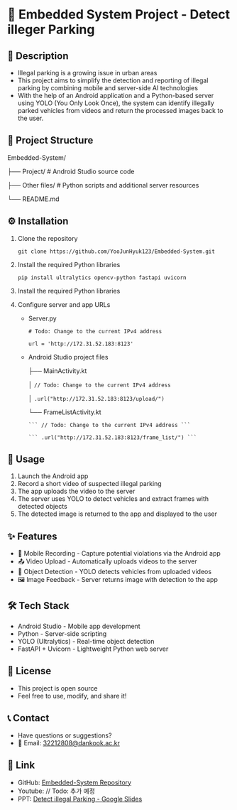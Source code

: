 # 🚗 Embedded System Project - Detect illeger Parking

## 📌 Description
- Illegal parking is a growing issue in urban areas
- This project aims to simplify the detection and reporting of illegal parking by combining mobile and server-side AI technologies
- With the help of an Android application and a Python-based server using YOLO (You Only Look Once), the system can identify illegally parked vehicles from videos and return the processed images back to the user.

## 📂 Project Structure
Embedded-System/

├── Project/              # Android Studio source code

├── Other files/          # Python scripts and additional server resources

└── README.md

## ⚙️ Installation
1. Clone the repository

   ```git clone https://github.com/YooJunHyuk123/Embedded-System.git```
3. Install the required Python libraries

   ```pip install ultralytics opencv-python fastapi uvicorn```
5. Install the required Python libraries
6. Configure server and app URLs
   - Server.py

     ``` # Todo: Change to the current IPv4 address ```

     ``` url = 'http://172.31.52.183:8123' ```
   - Android Studio project files

     ├── MainActivity.kt

     │   ``` // Todo: Change to the current IPv4 address ```

     │   ``` .url("http://172.31.52.183:8123/upload/") ```

     └── FrameListActivity.kt

         ``` // Todo: Change to the current IPv4 address ```

         ``` .url("http://172.31.52.183:8123/frame_list/") ```

## 🚀 Usage
1. Launch the Android app
2. Record a short video of suspected illegal parking
3. The app uploads the video to the server
4. The server uses YOLO to detect vehicles and extract frames with detected objects
5. The detected image is returned to the app and displayed to the user

## ✨ Features
- 📱 Mobile Recording - Capture potential violations via the Android app
- 📤 Video Upload - Automatically uploads videos to the server
- 🎯 Object Detection - YOLO detects vehicles from uploaded videos
- 🖼️ Image Feedback - Server returns image with detection to the app

## 🛠️ Tech Stack
- Android Studio - Mobile app development
- Python - Server-side scripting
- YOLO (Ultralytics) - Real-time object detection
- FastAPI + Uvicorn - Lightweight Python web server

## 🪪 License
- This project is open source
- Feel free to use, modify, and share it!

## 📞 Contact
- Have questions or suggestions?
- 📧 Email: 32212808@dankook.ac.kr

## 🔗 Link
- GitHub: [Embedded-System Repository](https://github.com/YooJunHyuk123/Embedded-System)
- Youtube: []() // Todo: 추가 예정
- PPT: [Detect illegal Parking - Google Slides](https://docs.google.com/presentation/d/1EHkSGUdTULNgVMy-MlKMbvdZi-SJNLFYwIvmaIo9ekc/edit?slide=id.g36941580fdb_4_12#slide=id.g36941580fdb_4_12)
